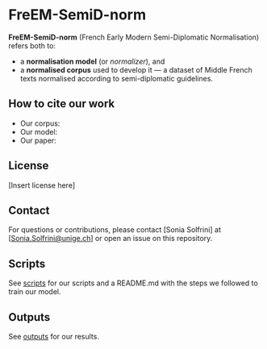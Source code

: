 # FreEM-SemiD-norm 

**FreEM-SemiD-norm** (French Early Modern Semi-Diplomatic Normalisation) refers both to:

- a **normalisation model** (or *normalizer*), and 
- a **normalised corpus** used to develop it — a dataset of Middle French texts normalised according to semi-diplomatic guidelines.

## How to cite our work

- Our corpus:
- Our model:
- Our paper:

## License

[Insert license here]

## Contact

For questions or contributions, please contact [Sonia Solfrini] at [Sonia.Solfrini@unige.ch] or open an issue on this repository.

## Scripts

See [scripts](https://github.com/soniasol/Normalisation-16thCentury-French/tree/main/scripts) for our scripts and a README.md with the steps we followed to train our model.

## Outputs

See [outputs](https://github.com/soniasol/Normalisation-16thCentury-French/tree/main/outputs) for our results.

